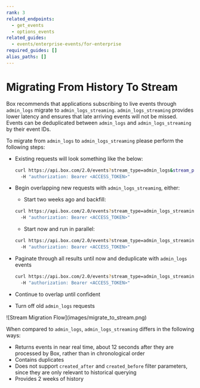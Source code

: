 ```yaml
---
rank: 3
related_endpoints:
  - get_events
  - options_events
related_guides:
  - events/enterprise-events/for-enterprise
required_guides: []
alias_paths: []
---
```


# Migrating From History To Stream

Box recommends that applications subscribing to live events through
`admin_logs` migrate to `admin_logs_streaming`. `admin_logs_streaming` provides
lower latency and ensures that late arriving events will not be missed. Events
can be deduplicated between `admin_logs` and `admin_logs_streaming` by their
event IDs.

To migrate from `admin_logs` to `admin_logs_streaming` please
perform the following steps:

- Existing requests will look something like the below:

  <!-- markdownlint-disable line-length -->
  ```bash
  curl https://api.box.com/2.0/events?stream_type=admin_logs&stream_position=1632893855 \
    -H "authorization: Bearer <ACCESS_TOKEN>"
  ```
  <!-- markdownlint-enable line-length -->

- Begin overlapping new requests with `admin_logs_streaming`, either:
  - Start two weeks ago and backfill:

  <!-- markdownlint-disable line-length -->
  ```bash
  curl https://api.box.com/2.0/events?stream_type=admin_logs_streaming&stream_position=0 \
    -H "authorization: Bearer <ACCESS_TOKEN>"
  ```
  <!-- markdownlint-enable line-length -->

  - Start now and run in parallel:

  <!-- markdownlint-disable line-length -->
  ```bash
  curl https://api.box.com/2.0/events?stream_type=admin_logs_streaming&stream_position=now \
    -H "authorization: Bearer <ACCESS_TOKEN>"
  ```
  <!-- markdownlint-enable line-length -->

- Paginate through all results until now and deduplicate with `admin_logs`
  events

  <!-- markdownlint-disable line-length -->
  ```bash
  curl https://api.box.com/2.0/events?stream_type=admin_logs_streaming&stream_position=1632893855 \
    -H "authorization: Bearer <ACCESS_TOKEN>"
  ```
  <!-- markdownlint-enable line-length -->

- Continue to overlap until confident
- Turn off old `admin_logs` requests

<ImageFrame center shadow border>
![Stream Migration Flow](images/migrate_to_stream.png)
</ImageFrame>

When compared to `admin_logs`, `admin_logs_streaming` differs in the
following ways:

- Returns events in near real time, about 12 seconds after they are
  processed by Box, rather than in chronological order
- Contains duplicates
- Does not support `created_after` and `created_before` filter parameters,
  since they are only relevant to historical querying
- Provides 2 weeks of history

